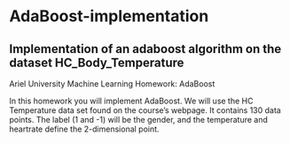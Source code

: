 # AdaBoost-implementation
## Implementation of an adaboost algorithm on the dataset  HC_Body_Temperature

Ariel University
Machine Learning
Homework: AdaBoost

<p>
  In this homework you will implement AdaBoost. We will use the HC Temperature data set
found on the course’s webpage. It contains 130 data points. The label (1 and -1) will be the
gender, and the temperature and heartrate define the 2-dimensional point.  
  </p>

